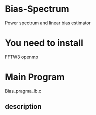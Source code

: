 # Bias-Spectrum
Power spectrum and linear bias estimator

# You need to install 
FFTW3
openmp


# Main Program
Bias_pragma_lb.c
## description




